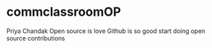 # commclassroomOP 
Priya Chandak
Open source is love
Github is so good
start doing open source contributions
